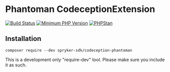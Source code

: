 # Phantoman CodeceptionExtension

[![Build Status](https://github.com/spryker-sdk/codeception-phantoman/workflows/CI/badge.svg?branch=master)](https://github.com/spryker-sdk/codeception-phantoman/actions?query=workflow%3ACI+branch%3Amaster)
[![Minimum PHP Version](https://img.shields.io/badge/php-%3E%3D%207.3-8892BF.svg)](https://php.net/)
[![PHPStan](https://img.shields.io/badge/PHPStan-enabled-brightgreen.svg?style=flat)](https://github.com/phpstan/phpstan)

## Installation

```
composer require --dev spryker-sdk/codeception-phantoman
```

This is a development only "require-dev" tool. Please make sure you include it as such.
